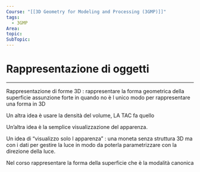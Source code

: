 ```yaml
---
Course: "[[3D Geometry for Modeling and Processing (3GMP)]]"
tags:
  - 3GMP
Area: 
topic: 
SubTopic: 
---
```


# Rappresentazione di oggetti
---
Rappresentazione di forme 3D : rappresentare la forma geometrica della superficie assunzione forte in quando no è l unico modo per rappresentare una forma in 3D

Un altra idea è usare la densità del volume, LA TAC fa quello


Un’altra idea è la semplice visualizzazione del apparenza. 


Un idea di “visualizzo solo l apparenza” :  una moneta senza struttura 3D ma con i dati per gestire la luce in modo da poterla parametrizzare con la direzione della luce.



Nel corso rappresentare la forma della superficie che è la modalità canonica 

